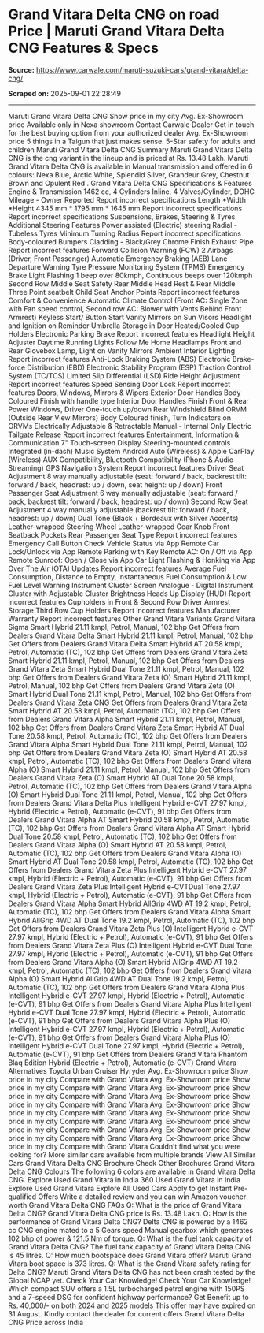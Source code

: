 # Grand Vitara Delta CNG on road Price | Maruti Grand Vitara Delta CNG Features & Specs

**Source:** https://www.carwale.com/maruti-suzuki-cars/grand-vitara/delta-cng/

**Scraped on:** 2025-09-01 22:28:49

---

Maruti Grand Vitara Delta CNG
Show price in my city
Avg. Ex-Showroom price
Available only in Nexa showroom
Contact Carwale Dealer
Get in touch for the best buying option from your authorized dealer
Avg. Ex-Showroom price
5 things in a Taigun that just makes sense.
5-Star safety for adults and children
Maruti Grand Vitara Delta CNG Summary
Maruti Grand Vitara Delta CNG is the cng variant in the
lineup and is priced at Rs. 13.48 Lakh. Maruti Grand Vitara Delta CNG is available in Manual transmission and offered in 6 colours: Nexa Blue, Arctic White, Splendid Silver, Grandeur Grey, Chestnut Brown and Opulent Red .
Grand Vitara Delta CNG Specifications & Features
Engine & Transmission
1462 cc, 4 Cylinders Inline, 4 Valves/Cylinder, DOHC
Mileage - Owner Reported
Report incorrect specifications
Length *Width *Height
4345 mm * 1795 mm * 1645 mm
Report incorrect specifications
Report incorrect specifications
Suspensions, Brakes, Steering & Tyres
Additional Steering Features
Power assisted (Electric) steering
Radial - Tubeless Tyres
Minimum Turning Radius
Report incorrect specifications
Body-coloured Bumpers
Cladding - Black/Grey
Chrome Finish Exhaust Pipe
Report incorrect features
Forward Collision Warning (FCW)
2 Airbags (Driver, Front Passenger)
Automatic Emergency Braking (AEB)
Lane Departure Warning
Tyre Pressure Monitoring System (TPMS)
Emergency Brake Light Flashing
1 beep over 80kmph, Continuous beeps over 120kmph
Second Row Middle Seat Safety
Rear Middle Head Rest & Rear Middle Three Point seatbelt
Child Seat Anchor Points
Report incorrect features
Comfort & Convenience
Automatic Climate Control (Front AC: Single Zone with Fan speed control, Second row AC: Blower with Vents Behind Front Armrest)
Keyless Start/ Button Start
Vanity Mirrors on Sun Visors
Headlight and Ignition on Reminder
Umbrella Storage in Door
Heated/Cooled Cup Holders
Electronic Parking Brake
Report incorrect features
Headlight Height Adjuster
Daytime Running Lights
Follow Me Home Headlamps
Front and Rear Glovebox Lamp,
Light on Vanity Mirrors
Ambient Interior Lighting
Report incorrect features
Anti-Lock Braking System (ABS)
Electronic Brake-force Distribution (EBD)
Electronic Stability Program (ESP)
Traction Control System (TC/TCS)
Limited Slip Differential (LSD)
Ride Height Adjustment
Report incorrect features
Speed Sensing Door Lock
Report incorrect features
Doors, Windows, Mirrors & Wipers
Exterior Door Handles
Body Coloured Finish with handle type
Interior Door Handles Finish
Front & Rear Power Windows, Driver One-touch up/down
Rear Windshield Blind
ORVM (Outside Rear View Mirrors)
Body Coloured finish, Turn Indicators on ORVMs
Electrically Adjustable & Retractable
Manual - Internal Only
Electric Tailgate Release
Report incorrect features
Entertainment, Information & Communication
7" Touch-screen Display
Steering-mounted controls
Integrated (in-dash) Music System
Android Auto (Wireless) & Apple CarPlay (Wireless)
AUX Compatibility, Bluetooth Compatibility (Phone & Audio Streaming)
GPS Navigation System
Report incorrect features
Driver Seat Adjustment
8 way manually adjustable (seat: forward / back, backrest tilt: forward / back, headrest: up / down, seat height: up / down)
Front Passenger Seat Adjustment
6 way manually adjustable (seat: forward / back, backrest tilt: forward / back, headrest: up / down)
Second Row Seat Adjustment
4 way manually adjustable (backrest tilt: forward / back, headrest: up / down)
Dual Tone (Black + Bordeaux with Silver Accents)
Leather-wrapped Steering Wheel
Leather-wrapped Gear Knob
Front Seatback Pockets
Rear Passenger Seat Type
Report incorrect features
Emergency Call Button
Check Vehicle Status via App
Remote Car Lock/Unlock via App
Remote Parking with Key
Remote AC: On / Off via App
Remote Sunroof: Open / Close via App
Car Light Flashing & Honking via App
Over The Air (OTA) Updates
Report incorrect features
Average Fuel Consumption, Distance to Empty, Instantaneous Fuel Consumption & Low Fuel Level Warning
Instrument Cluster Screen
Analogue - Digital Instrument Cluster with Adjustable Cluster Brightness
Heads Up Display (HUD)
Report incorrect features
Cupholders in Front & Second Row
Driver Armrest Storage
Third Row Cup Holders
Report incorrect features
Manufacturer Warranty
Report incorrect features
Other Grand Vitara Variants
Grand Vitara Sigma Smart Hybrid
21.11 kmpl, Petrol, Manual, 102 bhp
Get Offers from Dealers
Grand Vitara Delta Smart Hybrid
21.11 kmpl, Petrol, Manual, 102 bhp
Get Offers from Dealers
Grand Vitara Delta Smart Hybrid AT
20.58 kmpl, Petrol, Automatic (TC), 102 bhp
Get Offers from Dealers
Grand Vitara Zeta Smart Hybrid
21.11 kmpl, Petrol, Manual, 102 bhp
Get Offers from Dealers
Grand Vitara Zeta Smart Hybrid Dual Tone
21.11 kmpl, Petrol, Manual, 102 bhp
Get Offers from Dealers
Grand Vitara Zeta (O) Smart Hybrid
21.11 kmpl, Petrol, Manual, 102 bhp
Get Offers from Dealers
Grand Vitara Zeta (O) Smart Hybrid Dual Tone
21.11 kmpl, Petrol, Manual, 102 bhp
Get Offers from Dealers
Grand Vitara Zeta CNG
Get Offers from Dealers
Grand Vitara Zeta Smart Hybrid AT
20.58 kmpl, Petrol, Automatic (TC), 102 bhp
Get Offers from Dealers
Grand Vitara Alpha Smart Hybrid
21.11 kmpl, Petrol, Manual, 102 bhp
Get Offers from Dealers
Grand Vitara Zeta Smart Hybrid AT Dual Tone
20.58 kmpl, Petrol, Automatic (TC), 102 bhp
Get Offers from Dealers
Grand Vitara Alpha Smart Hybrid Dual Tone
21.11 kmpl, Petrol, Manual, 102 bhp
Get Offers from Dealers
Grand Vitara Zeta (O) Smart Hybrid AT
20.58 kmpl, Petrol, Automatic (TC), 102 bhp
Get Offers from Dealers
Grand Vitara Alpha (O) Smart Hybrid
21.11 kmpl, Petrol, Manual, 102 bhp
Get Offers from Dealers
Grand Vitara Zeta (O) Smart Hybrid AT Dual Tone
20.58 kmpl, Petrol, Automatic (TC), 102 bhp
Get Offers from Dealers
Grand Vitara Alpha (O) Smart Hybrid Dual Tone
21.11 kmpl, Petrol, Manual, 102 bhp
Get Offers from Dealers
Grand Vitara Delta Plus Intelligent Hybrid e-CVT
27.97 kmpl, Hybrid (Electric + Petrol), Automatic (e-CVT), 91 bhp
Get Offers from Dealers
Grand Vitara Alpha AT Smart Hybrid
20.58 kmpl, Petrol, Automatic (TC), 102 bhp
Get Offers from Dealers
Grand Vitara Alpha AT Smart Hybrid Dual Tone
20.58 kmpl, Petrol, Automatic (TC), 102 bhp
Get Offers from Dealers
Grand Vitara Alpha (O) Smart Hybrid AT
20.58 kmpl, Petrol, Automatic (TC), 102 bhp
Get Offers from Dealers
Grand Vitara Alpha (O) Smart Hybrid AT Dual Tone
20.58 kmpl, Petrol, Automatic (TC), 102 bhp
Get Offers from Dealers
Grand Vitara Zeta Plus Intelligent Hybrid e-CVT
27.97 kmpl, Hybrid (Electric + Petrol), Automatic (e-CVT), 91 bhp
Get Offers from Dealers
Grand Vitara Zeta Plus Intelligent Hybrid e-CVTDual Tone
27.97 kmpl, Hybrid (Electric + Petrol), Automatic (e-CVT), 91 bhp
Get Offers from Dealers
Grand Vitara Alpha Smart Hybrid AllGrip 4WD AT
19.2 kmpl, Petrol, Automatic (TC), 102 bhp
Get Offers from Dealers
Grand Vitara Alpha Smart Hybrid AllGrip 4WD AT Dual Tone
19.2 kmpl, Petrol, Automatic (TC), 102 bhp
Get Offers from Dealers
Grand Vitara Zeta Plus (O) Intelligent Hybrid e-CVT
27.97 kmpl, Hybrid (Electric + Petrol), Automatic (e-CVT), 91 bhp
Get Offers from Dealers
Grand Vitara Zeta Plus (O) Intelligent Hybrid e-CVT Dual Tone
27.97 kmpl, Hybrid (Electric + Petrol), Automatic (e-CVT), 91 bhp
Get Offers from Dealers
Grand Vitara Alpha (O) Smart Hybrid AllGrip 4WD AT
19.2 kmpl, Petrol, Automatic (TC), 102 bhp
Get Offers from Dealers
Grand Vitara Alpha (O) Smart Hybrid AllGrip 4WD AT Dual Tone
19.2 kmpl, Petrol, Automatic (TC), 102 bhp
Get Offers from Dealers
Grand Vitara Alpha Plus Intelligent Hybrid e-CVT
27.97 kmpl, Hybrid (Electric + Petrol), Automatic (e-CVT), 91 bhp
Get Offers from Dealers
Grand Vitara Alpha Plus Intelligent Hybrid e-CVT Dual Tone
27.97 kmpl, Hybrid (Electric + Petrol), Automatic (e-CVT), 91 bhp
Get Offers from Dealers
Grand Vitara Alpha Plus (O) Intelligent Hybrid e-CVT
27.97 kmpl, Hybrid (Electric + Petrol), Automatic (e-CVT), 91 bhp
Get Offers from Dealers
Grand Vitara Alpha Plus (O) Intelligent Hybrid e-CVT Dual Tone
27.97 kmpl, Hybrid (Electric + Petrol), Automatic (e-CVT), 91 bhp
Get Offers from Dealers
Grand Vitara Phantom Blaq Edition
Hybrid (Electric + Petrol), Automatic (e-CVT)
Grand Vitara Alternatives
Toyota Urban Cruiser Hyryder
Avg. Ex-Showroom price
Show price in my city
Compare with Grand Vitara
Avg. Ex-Showroom price
Show price in my city
Compare with Grand Vitara
Avg. Ex-Showroom price
Show price in my city
Compare with Grand Vitara
Avg. Ex-Showroom price
Show price in my city
Compare with Grand Vitara
Avg. Ex-Showroom price
Show price in my city
Compare with Grand Vitara
Avg. Ex-Showroom price
Show price in my city
Compare with Grand Vitara
Avg. Ex-Showroom price
Show price in my city
Compare with Grand Vitara
Avg. Ex-Showroom price
Show price in my city
Compare with Grand Vitara
Avg. Ex-Showroom price
Show price in my city
Compare with Grand Vitara
Couldn’t find what you were looking for?
More similar cars available from multiple brands
View All Similar Cars
Grand Vitara Delta CNG Brochure
Check Other Brochures
Grand Vitara Delta CNG Colours
The following 6 colors are available in Grand Vitara Delta CNG.
Explore Used Grand Vitara in India
360 Used Grand Vitara in India
Explore Used Grand Vitara
Explore All Used Cars
Apply to get Instant Pre-qualified Offers
Write a detailed review and you can win Amazon voucher worth
Grand Vitara Delta CNG FAQs
Q: What is the price of Grand Vitara Delta CNG?
Grand Vitara Delta CNG price is ‎Rs. 13.48 Lakh.
Q: How is the performance of Grand Vitara Delta CNG?
Delta CNG is powered by a 1462 cc CNG  engine mated to a  5 Gears speed Manual  gearbox which generates 102 bhp of power & 121.5 Nm of torque.
Q: What is the fuel tank capacity of Grand Vitara Delta CNG?
The fuel tank capacity of Grand Vitara Delta CNG is 45 litres.
Q: How much bootspace does Grand Vitara offer?
Maruti Grand Vitara boot space is 373 litres.
Q: What is the Grand Vitara safety rating for Delta CNG?
Maruti Grand Vitara Delta CNG has not been crash tested by the Global NCAP yet.
Check Your Car Knowledge!
Check Your Car Knowledge!
Which compact SUV offers a 1.5L turbocharged petrol engine with 150PS and a 7-speed DSG for confident highway performance?
Get Benefit up to Rs. 40,000/- on both 2024 and 2025 models
This offer may have expired on 31 August. Kindly contact the dealer for current offers
Grand Vitara Delta CNG Price across India